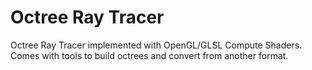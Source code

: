 # Octree Ray Tracer

Octree Ray Tracer implemented with OpenGL/GLSL Compute Shaders.
Comes with tools to build octrees and convert from another format.
